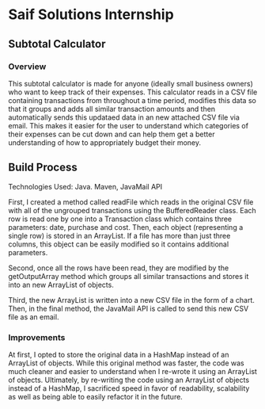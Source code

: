 # Saif Solutions Internship

## Subtotal Calculator

### Overview

This subtotal calculator is made for anyone (ideally small business owners) who want to keep track of their expenses. This calculator reads in a CSV file containing transactions from throughout a time period, modifies this data so that it groups and adds all similar transaction amounts and then automatically sends this updataed data in an new attached CSV file via email. This makes it easier for the user to understand which categories of their expenses can be cut down and can help them get a better understanding of how to appropriately budget their money.

## Build Process

Technologies Used: Java. Maven, JavaMail API

First, I created a method called readFile which reads in the original CSV file with all of the ungrouped transactions using the BufferedReader class. Each row is read one by one into a Transaction class which contains three parameters: date, purchase and cost. Then, each object (representing a single row) is stored in an ArrayList. If a file has more than just three columns, this object can be easily modified so it contains additional parameters. 

Second, once all the rows have been read, they are modified by the getOutputArray method which groups all similar transactions and stores it into an new ArrayList of objects. 

Third, the new ArrayList is written into a new CSV file in the form of a chart. Then, in the final method, the JavaMail API is called to send this new CSV file as an email. 

### Improvements

At first, I opted to store the original data in a HashMap instead of an ArrayList of objects. While this original method was faster, the code was much cleaner and easier to understand when I re-wrote it using an ArrayList of objects. Ultimately, by re-writing the code using an ArrayList of objects instead of a HashMap, I sacrificed speed in favor of readability, scalability as well as being able to easily refactor it in the future.



